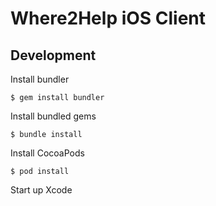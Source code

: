 # Where2Help iOS Client

## Development

Install bundler

    $ gem install bundler

Install bundled gems

    $ bundle install

Install CocoaPods

    $ pod install

Start up Xcode
